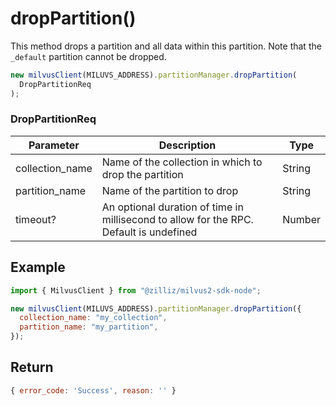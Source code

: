 # dropPartition()

This method drops a partition and all data within this partition. Note that the `_default` partition cannot be dropped.

```javascript
new milvusClient(MILUVS_ADDRESS).partitionManager.dropPartition(
  DropPartitionReq
);
```

### DropPartitionReq

| Parameter       | Description                                                                            | Type   |
| --------------- | -------------------------------------------------------------------------------------- | ------ |
| collection_name | Name of the collection in which to drop the partition                                  | String |
| partition_name  | Name of the partition to drop                                                          | String |
| timeout?        | An optional duration of time in millisecond to allow for the RPC. Default is undefined | Number |

## Example

```javascript
import { MilvusClient } from "@zilliz/milvus2-sdk-node";

new milvusClient(MILUVS_ADDRESS).partitionManager.dropPartition({
  collection_name: "my_collection",
  partition_name: "my_partition",
});
```

## Return

```javascript
{ error_code: 'Success', reason: '' }
```
